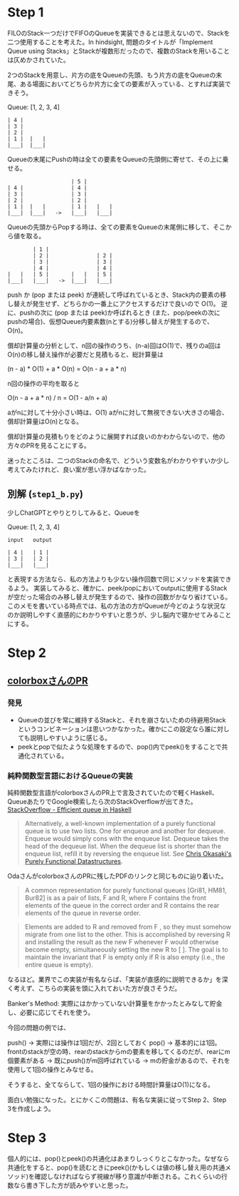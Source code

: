 # Step 1

FILOのStack一つだけでFIFOのQueueを実装できるとは思えないので、Stackを二つ使用することを考えた。In hindsight, 問題のタイトルが「Implement Queue using Stacks」とStackが複数形だったので、複数のStackを用いることは仄めかされていた。

2つのStackを用意し、片方の底をQueueの先頭、もう片方の底をQueueの末尾、ある場面においてどちらか片方に全ての要素が入っている、とすれば実装できそう。

Queue: [1, 2, 3, 4]

```
| 4 |
| 3 |
| 2 |
| 1 |  |   |
|___|  |___|
```

Queueの末尾にPushの時は全ての要素をQueueの先頭側に寄せて、その上に乗せる。

```
                    | 5 |
| 4 |               | 4 |
| 3 |               | 3 |
| 2 |               | 2 |
| 1 |  |   |        | 1 |   |   |
|___|  |___|   ->   |___|   |___|
```

Queueの先頭からPopする時は、全ての要素をQueueの末尾側に移して、そこから値を取る。

```
        | 1 |
        | 2 |               | 2 |
        | 3 |               | 3 |
        | 4 |               | 4 |
|   |   | 5 |       |   |   | 5 |
|___|   |___|   ->  |___|   |___|
```

push か (pop または peek) が連続して呼ばれているとき、Stack内の要素の移し替えが発生せず、どちらかの一番上にアクセスするだけで良いので O(1)。
逆に、pushの次に (pop または peek)か呼ばれるとき (また、pop/peekの次にpushの場合)、仮想Queue内要素数(nとする)分移し替えが発生するので、O(n)。

償却計算量の分析として、n回の操作のうち、(n-a)回はO(1)で、残りのa回はO(n)の移し替え操作が必要だと見積もると、総計算量は

(n - a) * O(1) + a * O(n) = O(n - a + a * n)

n回の操作の平均を取ると

O(n - a + a * n) / n = O(1 - a/n + a)

aがnに対して十分小さい時は、O(1)
aがnに対して無視できない大きさの場合、償却計算量はO(n)となる。

償却計算量の見積もりをどのように展開すれば良いのかわからないので、他の方々のPRを見ることにする。

迷ったところは、二つのStackの命名で、どういう変数名がわかりやすいか少し考えてみたけれど、良い案が思い浮かばなかった。

## 別解 (`step1_b.py`)

少しChatGPTとやりとりしてみると、Queueを

Queue: [1, 2, 3, 4]

```
input   output

| 4 |   | 1 |
| 3 |   | 2 |
|___|   |___|
```

と表現する方法なら、私の方法よりも少ない操作回数で同じメソッドを実装できるよう。
実装してみると、確かに、peek/popにおいてoutputに使用するStackが空だった場合のみ移し替えが発生するので、操作の回数がかなり省けている。
このメモを書いている時点では、私の方法の方がQueueが今どのような状況なのか説明しやすく直感的にわかりやすいと思うが、少し脳内で寝かせてみることにする。

# Step 2

## [colorboxさんのPR](https://github.com/colorbox/leetcode/pull/15)

### 発見

- Queueの並びを常に維持するStackと、それを崩さないための待避用Stackというコンビネーションは思いつかなかった。確かにこの設定なら誰に対しても説明しやすいように感じる。
- peekとpopで似たような処理をするので、pop()内でpeek()をすることで共通化されている。

### 純粋関数型言語におけるQueueの実装

純粋関数型言語がcolorboxさんのPR上で言及されていたので軽くHaskell、QueueあたりでGoogle検索したら次のStackOverflowが出てきた。
[StackOverflow - Efficient queue in Haskell](https://stackoverflow.com/a/1740603/16193058)

> Alternatively, a well-known implementation of a purely functional queue is to use two lists. One for enqueue and another for dequeue.
> Enqueue would simply cons with the enqueue list. Dequeue takes the head of the dequeue list.
> When the dequeue list is shorter than the enqueue list, refill it by reversing the enqueue list.
> See [Chris Okasaki's Purely Functional Datastructures](https://www.cs.cmu.edu/%7Erwh/students/okasaki.pdf).

OdaさんがcolorboxさんのPRに残したPDFのリンクと同じものに辿り着いた。

> A common representation for purely functional queues [Gri81, HM81, Bur82] is as a pair of lists, F and R, where F contains the front elements of the queue in the correct order and R contains the rear elements of the queue in reverse order.

> Elements are added to R and removed from F , so they must somehow migrate from one list to the other.
> This is accomplished by reversing R and installing the result as the new F whenever F would otherwise become empty, simultaneously setting the new R to [ ].
> The goal is to maintain the invariant that F is empty only if R is also empty (i.e., the entire queue is empty).

なるほど。業界でこの実装が有名ならば、「実装が直感的に説明できるか」を深く考えず、こちらの実装を頭に入れておいた方が良さそうだ。

Banker's Method: 実際にはかかっていない計算量をかかったとみなして貯金し、必要に応じてそれを使う。

今回の問題の例では、

push() -> 実際には操作は1回だが、2回としておく
pop() -> 基本的には1回。frontのstackが空の時、rearのstackからmの要素を移してくるのだが、rearにm個要素がある -> 既にpush()がm回呼ばれている -> mの貯金があるので、それを使用して1回の操作とみなせる。

そうすると、全てならして、1回の操作における時間計算量はO(1)になる。

面白い勉強になった。とにかくこの問題は、有名な実装に従ってStep 2、Step 3を作成しよう。

# Step 3

個人的には、pop()とpeek()の共通化はあまりしっくりとこなかった。なぜなら共通化をすると、pop()を読むときにpeek()(かもしくは値の移し替え用の共通メソッド)を確認しなければならず視線が移り意識が中断される。これくらいの行数なら書き下した方が読みやすいと思った。
